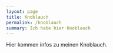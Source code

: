 ```yaml
---
layout: page
title: Knoblauch
permalink: /knoblauch
summary: Ich habe hier Knoblauch
---
```


Hier kommen infos zu meinen Knoblauch.